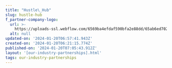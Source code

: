 ```yaml
---
title: "Hustle\_Hub"
slug: hustle-hub
f_partner-company-logo:
  url: >-
    https://uploads-ssl.webflow.com/6569ba4efdaf590bfa2e88dd/65ab6ed702af1193ae8c2f27_hUSTLE%20HUB.png
  alt: null
updated-on: '2024-01-20T06:57:41.943Z'
created-on: '2024-01-20T06:21:15.774Z'
published-on: '2024-01-20T07:05:43.912Z'
layout: '[our-industry-partnerships].html'
tags: our-industry-partnerships
---
```



